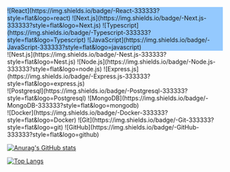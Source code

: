 <div style='background-color:#64b1ffad'>
    ![React](https://img.shields.io/badge/-React-333333?style=flat&logo=react)
    ![Next.js](https://img.shields.io/badge/-Next.js-333333?style=flat&logo=Next.js)
    ![Typescript](https://img.shields.io/badge/-Typescript-333333?style=flat&logo=Typescript)
    ![JavaScript](https://img.shields.io/badge/-JavaScript-333333?style=flat&logo=javascript)
</div>


<div>
  ![Nest.js](https://img.shields.io/badge/-Nest.js-333333?style=flat&logo=Nest.js)
  ![Node.js](https://img.shields.io/badge/-Node.js-333333?style=flat&logo=node.js)
  ![Express.js](https://img.shields.io/badge/-Express.js-333333?style=flat&logo=express.js)
</div>

<div>
  ![Postgresql](https://img.shields.io/badge/-Postgresql-333333?style=flat&logo=Postgresql)
  ![MongoDB](https://img.shields.io/badge/-MongoDB-333333?style=flat&logo=mongodb)
</div>

<div>
  ![Docker](https://img.shields.io/badge/-Docker-333333?style=flat&logo=Docker)
  ![Git](https://img.shields.io/badge/-Git-333333?style=flat&logo=git)
  ![GitHub](https://img.shields.io/badge/-GitHub-333333?style=flat&logo=github)
</div>

[![Anurag's GitHub stats](https://github-readme-stats.vercel.app/api?username=youssef1129&count_private=true&show_icons=true&theme=tokyonight&border_radius=20)](https://github.com/anuraghazra/github-readme-stats)

[![Top Langs](https://github-readme-stats.vercel.app/api/top-langs/?username=youssef1129&count_private=true&layout=compact&langs_count=10&theme=onedark&border_radius=20)](https://github.com/anuraghazra/github-readme-stats)
